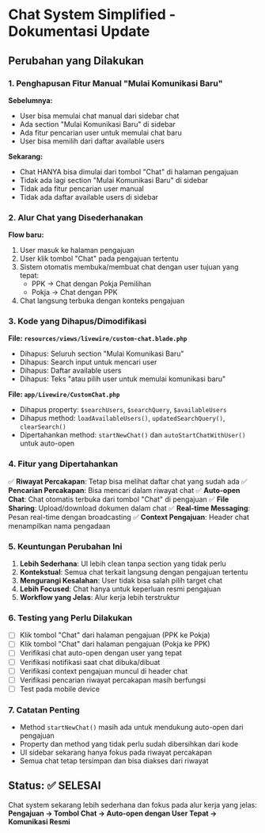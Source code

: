 # Chat System Simplified - Dokumentasi Update

## Perubahan yang Dilakukan

### 1. Penghapusan Fitur Manual "Mulai Komunikasi Baru"

**Sebelumnya:**
- User bisa memulai chat manual dari sidebar chat
- Ada section "Mulai Komunikasi Baru" di sidebar
- Ada fitur pencarian user untuk memulai chat baru
- User bisa memilih dari daftar available users

**Sekarang:**
- Chat HANYA bisa dimulai dari tombol "Chat" di halaman pengajuan
- Tidak ada lagi section "Mulai Komunikasi Baru" di sidebar
- Tidak ada fitur pencarian user manual
- Tidak ada daftar available users di sidebar

### 2. Alur Chat yang Disederhanakan

**Flow baru:**
1. User masuk ke halaman pengajuan
2. User klik tombol "Chat" pada pengajuan tertentu
3. Sistem otomatis membuka/membuat chat dengan user tujuan yang tepat:
   - PPK → Chat dengan Pokja Pemilihan
   - Pokja → Chat dengan PPK
4. Chat langsung terbuka dengan konteks pengajuan

### 3. Kode yang Dihapus/Dimodifikasi

**File: `resources/views/livewire/custom-chat.blade.php`**
- Dihapus: Seluruh section "Mulai Komunikasi Baru"
- Dihapus: Search input untuk mencari user
- Dihapus: Daftar available users
- Dihapus: Teks "atau pilih user untuk memulai komunikasi baru"

**File: `app/Livewire/CustomChat.php`**
- Dihapus property: `$searchUsers`, `$searchQuery`, `$availableUsers`
- Dihapus method: `loadAvailableUsers()`, `updatedSearchQuery()`, `clearSearch()`
- Dipertahankan method: `startNewChat()` dan `autoStartChatWithUser()` untuk auto-open

### 4. Fitur yang Dipertahankan

✅ **Riwayat Percakapan**: Tetap bisa melihat daftar chat yang sudah ada
✅ **Pencarian Percakapan**: Bisa mencari dalam riwayat chat
✅ **Auto-open Chat**: Chat otomatis terbuka dari tombol "Chat" di pengajuan
✅ **File Sharing**: Upload/download dokumen dalam chat
✅ **Real-time Messaging**: Pesan real-time dengan broadcasting
✅ **Context Pengajuan**: Header chat menampilkan nama pengadaan

### 5. Keuntungan Perubahan Ini

1. **Lebih Sederhana**: UI lebih clean tanpa section yang tidak perlu
2. **Kontekstual**: Semua chat terkait langsung dengan pengajuan tertentu
3. **Mengurangi Kesalahan**: User tidak bisa salah pilih target chat
4. **Lebih Focused**: Chat hanya untuk keperluan resmi pengajuan
5. **Workflow yang Jelas**: Alur kerja lebih terstruktur

### 6. Testing yang Perlu Dilakukan

- [ ] Klik tombol "Chat" dari halaman pengajuan (PPK ke Pokja)
- [ ] Klik tombol "Chat" dari halaman pengajuan (Pokja ke PPK) 
- [ ] Verifikasi chat auto-open dengan user yang tepat
- [ ] Verifikasi notifikasi saat chat dibuka/dibuat
- [ ] Verifikasi context pengajuan muncul di header chat
- [ ] Verifikasi pencarian riwayat percakapan masih berfungsi
- [ ] Test pada mobile device

### 7. Catatan Penting

- Method `startNewChat()` masih ada untuk mendukung auto-open dari pengajuan
- Property dan method yang tidak perlu sudah dibersihkan dari kode
- UI sidebar sekarang hanya fokus pada riwayat percakapan
- Semua chat tetap tersimpan dan bisa diakses dari riwayat

## Status: ✅ SELESAI

Chat system sekarang lebih sederhana dan fokus pada alur kerja yang jelas:
**Pengajuan → Tombol Chat → Auto-open dengan User Tepat → Komunikasi Resmi**
